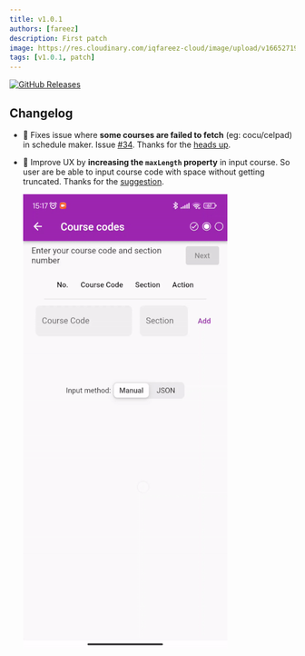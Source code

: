 ```yaml
---
title: v1.0.1
authors: [fareez]
description: First patch
image: https://res.cloudinary.com/iqfareez-cloud/image/upload/v1665271970/IIUM%20Schedule/v1.0.1_q2qxsl.png
tags: [v1.0.1, patch]
---
```


[![GitHub Releases](https://img.shields.io/badge/github-release-%23121011.svg?style=for-the-badge&logo=github&logoColor=white)](https://github.com/iiumschedule/iium_schedule/releases/tag/1.0.1%2B16)

## Changelog

- :bug: Fixes issue where **some courses are failed to fetch** (eg: cocu/celpad) in schedule maker. Issue [#34](https://github.com/iiumschedule/iium_schedule/issues/34). Thanks for the [heads up](https://twitter.com/ammarputeraa/status/1578780255833423872?s=20&t=IUCXf0DhgstoWb2jiZED-w).
- :children_crossing: Improve UX by **increasing the `maxLength` property** in input course. So user are be able to input course code with space without getting truncated. Thanks for the [suggestion](https://twitter.com/dannish__/status/1578824019834376193?s=20&t=IUCXf0DhgstoWb2jiZED-w).

  ![demo video](demo-input.gif)

